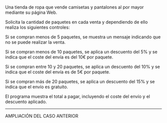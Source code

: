 Una tienda de ropa que vende camisetas y pantalones al por mayor mediante su página Web.

Solicita la cantidad de paquetes en cada venta y dependiendo de ello realiza los siguientes controles:

Si se compran menos de 5 paquetes, se muestra un mensaje indicando que no se puede realizar la venta.

Si se compran menos de 10 paquetes, se aplica un descuento del 5% y se indica que el coste del envía es del 10€ por paquete.

Si se compran entre 10 y 20 paquetes, se aplica un descuento del 10% y se indica que el coste del envía es de 5€ por paquete.

Si se compran más de 20 paquetes, se aplica un descuento del 15% y se indica que el envío es gratuito.

El programa muestra el total a pagar, incluyendo el coste del envío y el descuento aplicado.

------------------------------------------------------------------------------------------

AMPLIACIÓN DEL CASO ANTERIOR



